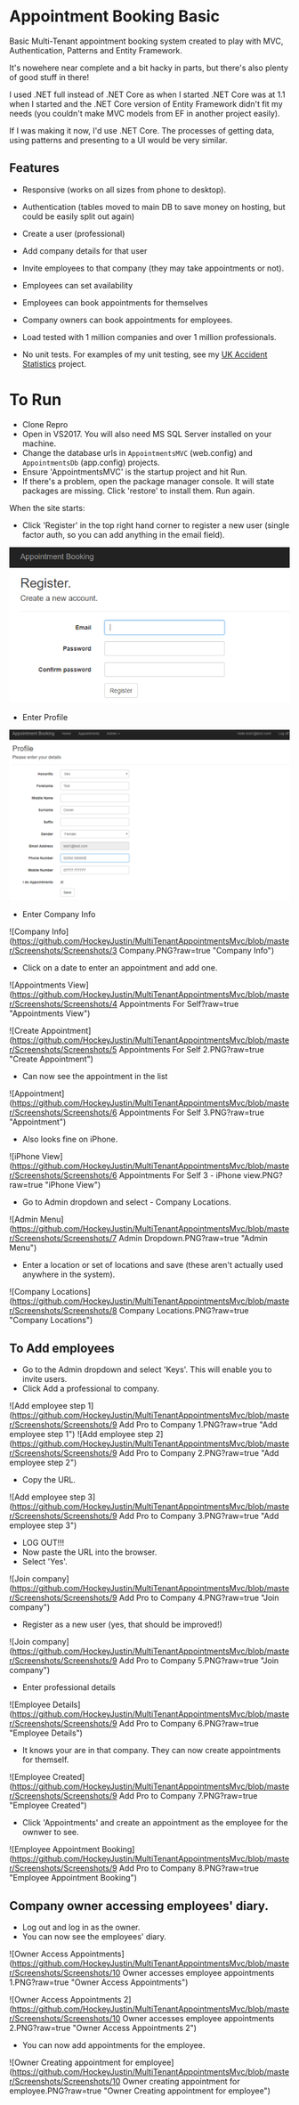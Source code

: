 # Appointment Booking Basic

Basic Multi-Tenant appointment booking system created to play with MVC, Authentication, Patterns and Entity Framework.

It's nowehere near complete and a bit hacky in parts, but there's also plenty of good stuff in there!

I used .NET full instead of .NET Core as when I started .NET Core was at 1.1 when I started and the .NET Core version of Entity Framework didn't fit my needs (you couldn't make MVC models from EF in another project easily).

If I was making it now, I'd use .NET Core. The processes of getting data, using patterns and presenting to a UI would be very similar.


## Features

- Responsive (works on all sizes from phone to desktop).
- Authentication (tables moved to main DB to save money on hosting, but could be easily split out again)
- Create a user (professional)
- Add company details for that user
- Invite employees to that company (they may take appointments or not).

- Employees can set availability
- Employees can book appointments for themselves
- Company owners can book appointments for employees.

- Load tested with 1 million companies and over 1 million professionals.
- No unit tests. For examples of my unit testing, see my [UK Accident Statistics](https://github.com/HockeyJustin/UkAccidentStatistics/tree/master/src/AccidentProcessor.Tests) project.

# To Run

- Clone Repro
- Open in VS2017. You will also need MS SQL Server installed on your machine.
- Change the database urls in `AppointmentsMVC` (web.config) and `AppointmentsDb` (app.config) projects.
- Ensure 'AppointmentsMVC' is the startup project and hit Run.
- If there's a problem, open the package manager console. It will state packages are missing. Click 'restore' to install them. Run again.

When the site starts:

- Click 'Register' in the top right hand corner to register a new user (single factor auth, so you can add anything in the email field).

![Register new user](https://github.com/HockeyJustin/MultiTenantAppointmentsMvc/blob/master/Screenshots/1%20Register.PNG?raw=true)

- Enter Profile

![Profile](https://github.com/HockeyJustin/MultiTenantAppointmentsMvc/blob/master/Screenshots/2%20Profile.PNG "Profile")

- Enter Company Info

![Company Info](https://github.com/HockeyJustin/MultiTenantAppointmentsMvc/blob/master/Screenshots/Screenshots/3 Company.PNG?raw=true "Company Info")

- Click on a date to enter an appointment and add one.

![Appointments View](https://github.com/HockeyJustin/MultiTenantAppointmentsMvc/blob/master/Screenshots/Screenshots/4 Appointments For Self?raw=true "Appointments View")

![Create Appointment](https://github.com/HockeyJustin/MultiTenantAppointmentsMvc/blob/master/Screenshots/Screenshots/5 Appointments For Self 2.PNG?raw=true "Create Appointment")

- Can now see the appointment in the list

![Appointment](https://github.com/HockeyJustin/MultiTenantAppointmentsMvc/blob/master/Screenshots/Screenshots/6 Appointments For Self 3.PNG?raw=true "Appointment")

- Also looks fine on iPhone.

![iPhone View](https://github.com/HockeyJustin/MultiTenantAppointmentsMvc/blob/master/Screenshots/Screenshots/6 Appointments For Self 3 - iPhone view.PNG?raw=true "iPhone View")

- Go to Admin dropdown and select - Company Locations.

![Admin Menu](https://github.com/HockeyJustin/MultiTenantAppointmentsMvc/blob/master/Screenshots/Screenshots/7 Admin Dropdown.PNG?raw=true "Admin Menu")

- Enter a location or set of locations and save (these aren't actually used anywhere in the system).

![Company Locations](https://github.com/HockeyJustin/MultiTenantAppointmentsMvc/blob/master/Screenshots/Screenshots/8 Company Locations.PNG?raw=true "Company Locations")

## To Add employees
- Go to the Admin dropdown and select 'Keys'. This will enable you to invite users.
- Click Add a professional to company.

![Add employee step 1](https://github.com/HockeyJustin/MultiTenantAppointmentsMvc/blob/master/Screenshots/Screenshots/9 Add Pro to Company 1.PNG?raw=true "Add employee step 1")
![Add employee step 2](https://github.com/HockeyJustin/MultiTenantAppointmentsMvc/blob/master/Screenshots/Screenshots/9 Add Pro to Company 2.PNG?raw=true "Add employee step 2")


- Copy the URL.

![Add employee step 3](https://github.com/HockeyJustin/MultiTenantAppointmentsMvc/blob/master/Screenshots/Screenshots/9 Add Pro to Company 3.PNG?raw=true "Add employee step 3")

- LOG OUT!!!
- Now paste the URL into the browser. 
- Select 'Yes'.

![Join company](https://github.com/HockeyJustin/MultiTenantAppointmentsMvc/blob/master/Screenshots/Screenshots/9 Add Pro to Company 4.PNG?raw=true "Join company")

- Register as a new user (yes, that should be improved!)

![Join company](https://github.com/HockeyJustin/MultiTenantAppointmentsMvc/blob/master/Screenshots/Screenshots/9 Add Pro to Company 5.PNG?raw=true "Join company")

- Enter professional details

![Employee Details](https://github.com/HockeyJustin/MultiTenantAppointmentsMvc/blob/master/Screenshots/Screenshots/9 Add Pro to Company 6.PNG?raw=true "Employee Details")

- It knows your are in that company. They can now create appointments for themself.

![Employee Created](https://github.com/HockeyJustin/MultiTenantAppointmentsMvc/blob/master/Screenshots/Screenshots/9 Add Pro to Company 7.PNG?raw=true "Employee Created")

- Click 'Appointments' and create an appointment as the employee for the ownwer to see.

![Employee Appointment Booking](https://github.com/HockeyJustin/MultiTenantAppointmentsMvc/blob/master/Screenshots/Screenshots/9 Add Pro to Company 8.PNG?raw=true "Employee Appointment Booking")

## Company owner accessing employees' diary.

- Log out and log in as the owner.
- You can now see the employees' diary.

![Owner Access Appointments](https://github.com/HockeyJustin/MultiTenantAppointmentsMvc/blob/master/Screenshots/Screenshots/10 Owner accesses employee appointments 1.PNG?raw=true "Owner Access Appointments")

![Owner Access Appointments 2](https://github.com/HockeyJustin/MultiTenantAppointmentsMvc/blob/master/Screenshots/Screenshots/10 Owner accesses employee appointments 2.PNG?raw=true "Owner Access Appointments 2")

- You can now add appointments for the employee.

![Owner Creating appointment for employee](https://github.com/HockeyJustin/MultiTenantAppointmentsMvc/blob/master/Screenshots/Screenshots/10 Owner creating appointment for employee.PNG?raw=true "Owner Creating appointment for employee")






